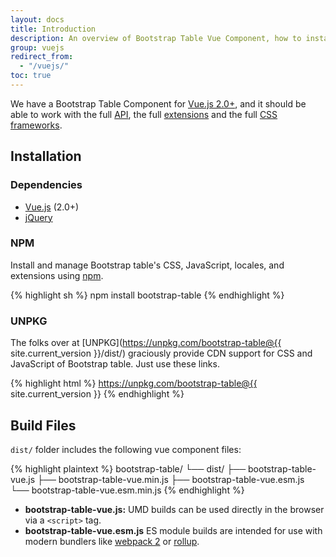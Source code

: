 ```yaml
---
layout: docs
title: Introduction
description: An overview of Bootstrap Table Vue Component, how to install and what's includes vue files.
group: vuejs
redirect_from:
  - "/vuejs/"
toc: true
---
```


We have a Bootstrap Table Component for [Vue.js 2.0+](https://vuejs.org), and it should be able to work with the full [API](/docs/api/), the full [extensions](/extensions/) and the full [CSS frameworks](/themes/).

## Installation

### Dependencies

* [Vue.js](https://vuejs.org) (2.0+)
* [jQuery](http://jquery.com)

### NPM

Install and manage Bootstrap table's CSS, JavaScript, locales, and extensions using [npm](https://www.npmjs.com/package/bootstrap-table).

{% highlight sh %}
npm install bootstrap-table
{% endhighlight %}

### UNPKG

The folks over at [UNPKG](https://unpkg.com/bootstrap-table@{{ site.current_version }}/dist/) graciously provide CDN support for CSS and JavaScript of Bootstrap table. Just use these links.

{% highlight html %}
https://unpkg.com/bootstrap-table@{{ site.current_version }}
{% endhighlight %}

## Build Files

`dist/` folder includes the following vue component files:

{% highlight plaintext %}
bootstrap-table/
└── dist/
    ├── bootstrap-table-vue.js
    ├── bootstrap-table-vue.min.js
    ├── bootstrap-table-vue.esm.js
    └── bootstrap-table-vue.esm.min.js
{% endhighlight %}

* **bootstrap-table-vue.js:** UMD builds can be used directly in the browser via a `<script>` tag.
* **bootstrap-table-vue.esm.js** ES module builds are intended for use with modern bundlers like [webpack 2](https://webpack.js.org/) or [rollup](http://rollupjs.org/).
